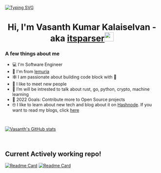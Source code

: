 [![Typing SVG](https://readme-typing-svg.herokuapp.com?color=%2336BCF7&lines=Welcome+to+Itsparser's+Repository)](https://git.io/typing-svg)


<h1 align="center">Hi, I'm Vasanth Kumar Kalaiselvan -  aka <a href="https://me.itsparser.in">itsparser</a><img src="https://raw.githubusercontent.com/MartinHeinz/MartinHeinz/master/wave.gif" width="30px"></h1>


### A few things about me

- 💻 I'm Software Engineer
- 📍 I'm from [lemuria](https://en.wikipedia.org/wiki/Lemuria)
- 🕸️ I am passionate about building code block with 💖
- 🤝 I like to meet new people
- 🌱 I’m will be intrested to talk about rust, go, python, crypto, machine learning
- 🥅 2022 Goals: Contribute more to Open Source projects
- 🤓 I like to learn about new tech and blog about it on [Hashnode](https://hashnode.com/@itsparser). If you want to read my blogs, click [here](https://blog.itsparser.in)
<br />

[![Vasanth's GitHub stats](https://github-readme-stats.vercel.app/api?username=itsparser&show_icons=true&theme=tokyonight)](https://github.com/anuraghazra/github-readme-stats)
<!-- [![Top Langs](https://github-readme-stats.vercel.app/api/top-langs/?username=itsparser&layout=compact&theme=tokyonight)](https://github.com/anuraghazra/github-readme-stats) -->

<br />

## Current Actively working repo!

[![Readme Card](https://github-readme-stats.vercel.app/api/pin/?username=workfoxes&repo=kayo&show_owner=true)](https://github.com/workfoxes/kayo)
[![Readme Card](https://github-readme-stats.vercel.app/api/pin/?username=workfoxes&repo=thermite&show_owner=true)](https://github.com/workfoxes/thermite)



